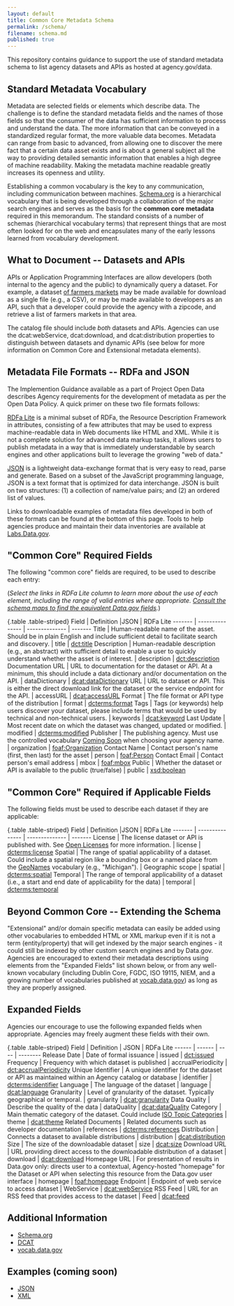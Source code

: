 ```yaml
---
layout: default
title: Common Core Metadata Schema
permalink: /schema/
filename: schema.md
published: true
---
```


This repository contains guidance to support the use of standard metadata schema to list agency datasets and APIs as hosted at agency.gov/data.  

Standard Metadata Vocabulary
----------------------------
Metadata are selected fields or elements which describe data. The challenge is to define the standard metadata fields and the names of those fields so that the consumer of the data has sufficient information to process and understand the data. The more information that can be conveyed in a standardized regular format, the more valuable data becomes. Metadata can range from basic to advanced, from allowing one to discover the mere fact that a certain data asset exists and is about a general subject all the way to providing detailed semantic information that enables a high degree of machine readability. Making the metadata machine readable greatly increases its openness and utility.

Establishing a common vocabulary is the key to any communication, including communication between machines.  [Schema.org](http://www.schema.org) is a hierarchical vocabulary that is being developed through a collaboration of the major search engines and serves as the basis for the **common core metadata** required in this memorandum. The standard consists of a number of schemas (hierarchical vocabulary terms) that represent things that are most often looked for on the web and encapsulates many of the early lessons learned from vocabulary development.  


What to Document -- Datasets and APIs
-------------------------------------

APIs or Application Programming Interfaces are allow developers (both internal to the agency and the public) to dynamically query a dataset. For example, a dataset [of farmers markets](https://explore.data.gov/Agriculture/Farmers-Markets-Geographic-Data/wfna-38ey) may be made available for download as a single file (e.g., a CSV), or may be made available to developers as an API, such that a developer could provide the agency with a zipcode, and retrieve a list of farmers markets in that area.

The catalog file should include *both* datasets and APIs. Agencies can use the dcat:webService, dcat:download, and dcat:distribution properties to distinguish between datasets and dynamic APIs (see below for more information on Common Core and Extensional metadata elements).


Metadata File Formats --  RDFa and JSON
---------------------------------------
The Implemention Guidance available as a part of Project Open Data describes Agency requirements for the development of metadata as per the Open Data Policy.  A quick primer on these two file formats follows:

[RDFa Lite](http://www.w3.org/TR/rdfa-lite/) is a minimal subset of RDFa, the Resource Description Framework in attributes, consisting of a few attributes that may be used to express machine-readable data in Web documents like HTML and XML. While it is not a complete solution for advanced data markup tasks, it allows users to publish metadata in a way that is immediately understandable by search engines and other applications built to leverage the growing "web of data."  

[JSON](http://www.json.org) is a lightweight data-exchange format that is very easy to read, parse and generate.  Based on a subset of the JavaScript programming language, JSON is a text format that is optimized for data interchange.  JSON is built on two structures: (1) a collection of name/value pairs; and (2) an ordered list of values.  

Links to downloadable examples of metadata files developed in both of these formats can be found at the bottom of this page.  Tools to help agencies produce and maintain their data inventories are available at [Labs.Data.gov](http://labs.data.gov).


"Common Core" Required Fields
-----------------------------
The following "common core" fields are required, to be used to describe each entry:

(*Select the links in RDFa Lite column to learn more about the use of each element, including the range of valid entries where appropriate. [Consult the schema maps to find the equivalent Data.gov fields](http://gsa-ocsit.github.com/project-open-data.github.com/data-dot-gov-map/).*)

{.table .table-striped}
Field               | Definition                                                                                                                                     |JSON            | RDFa Lite
-------             | ---------------                                                                                                                                | --------------  | ------- 
Title               | Human-readable name of the asset.  Should be in plain English and include sufficient detail to facilitate search and discovery.                | title           | [dct:title](http://dublincore.org/documents/2012/06/14/dcmi-terms/?v=terms#terms-title)
Description         | Human-readable description (e.g., an abstract) with sufficient detail to enable a user to quickly understand whether the asset is of interest. | description     | [dct:description](http://dublincore.org/documents/2012/06/14/dcmi-terms/?v=terms#terms-description)
Documentation URL   | URL to documentation for the dataset or API.  At a minimum, this should include a data dictionary and/or documentation on the API.             | dataDictionary  | [dcat:dataDictionary](http://www.w3.org/TR/vocab-dcat/#property--data-dictionary)
URL                 | URL to dataset or API.  This is either the direct download link for the dataset or the service endpoint for the API.                           | accessURL       | [dcat:accessURL](http://www.w3.org/TR/vocab-dcat/#property--access-download)
Format              | The file format or API type of the distribution                                                                                                | format          | [dcterms:format](http://www.w3.org/TR/vocab-dcat/#property--format)
Tags                | Tags (or keywords) help users discover your dataset, please include terms that would be used by technical and non-technical users.             | keywords        | [dcat:keyword](http://www.w3.org/TR/vocab-dcat/#property--keyword-tag)
Last Update         | Most recent date on which the dataset was changed, updated or modified.                                                                        | modified        | [dcterms:modified](http://www.w3.org/TR/vocab-dcat/#property--update-modification-date-1)
Publisher           | The publishing agency.  Must use the controlled vocabulary [Coming Soon](http://vocab.data.gov) when choosing your agency name.                | organization    | [foaf:Organization](http://xmlns.com/foaf/spec/#term_Organization)
Contact Name      | Contact person's name (first, then last) for the asset	                                                                                     | person	       | [foaf:Person](http://xmlns.com/foaf/spec/#term_Person)
Contact Email	    | Contact person's email address			           	                                                                             | mbox	       | [foaf:mbox](http://xmlns.com/foaf/spec/#term_mbox)
Public              | Whether the dataset or API is available to the public (true/false)                                                                             | public          | [xsd:boolean](http://www.w3.org/TR/xmlschema-2/#boolean)


"Common Core" Required if Applicable Fields
-------------------------------------------
The following fields must be used to describe each dataset if they are applicable:

{.table .table-striped}
Field               | Definition                                                                                                                                     |JSON            | RDFa Lite
-------             | ---------------                                                                                                                                | --------------  | ------- 
License             | The license dataset or API is published with.  See [Open Licenses](http://project-open-data.github.com/open-licenses/) for more information.   | license         | [dcterms:license](http://www.w3.org/TR/vocab-dcat/#property--license-1)
Spatial  	    | The range of spatial applicability of a dataset.  Could include a spatial region like a bounding box or a named place from the [GeoNames](http://www.geonames.org) vocabulary (e.g., "Michigan").                     | Geographic scope     | spatial 	       | [dcterms:spatial](http://www.w3.org/TR/vocab-dcat/#property--spatial-geographical-coverage)
Temporal	    | The range of temporal applicability of a dataset (i.e., a start and end date of applicability for the data)                                    | temporal	       | [dcterms:temporal](http://www.w3.org/TR/vocab-dcat/#property--temporal-coverage)

Beyond Common Core -- Extending the Schema
------------------------------------------
"Extensional" and/or domain specific metadata can easily be added using other vocabularies to embedded HTML or XML markup even if it is not a term (entity/property) that will get indexed by the major search engines - it could still be indexed by other custom search engines and by Data.gov.  Agencies are encouraged to extend their metadata descriptions using elements from the "Expanded Fields" list shown below, or from any well-known vocabulary (including Dublin Core, FGDC, ISO 19115, NIEM, and a growing number of vocabularies published at [vocab.data.gov](http://vocab.data.gov)) as long as they are properly assigned.

Expanded Fields
---------------
Agencies our encourage to use the following expanded fields when appropriate. Agencies may freely augment these fields with their own.

{.table .table-striped}
Field               | Definition                                                                                                                                    | JSON                  | RDFa Lite
------              | ------                                                                                                                                        | ----                  | --------
Release Date        | Date of formal issuance                                                                                                                       | issued                | [dct:issued](http://dublincore.org/documents/2012/06/14/dcmi-terms/?v=terms#issued)
Frequency           | Frequency with which dataset is published                                                                                                     | accrualPeriodicity    | [dct:accrualPeriodicity](http://purl.org/dc/terms/accrualPeriodicity)
Unique Identifier   | A unique identifier for the dataset or API as maintained within an Agency catalog or database                                                 | identifier            | [dcterms:identifier](http://www.w3.org/TR/vocab-dcat/#property--identifier)
Language            | The language of the dataset                                                                                                                   | language              | [dcat:language](http://www.w3.org/TR/vocab-dcat/#property--language-1)
Granularity         | Level of granularity of the dataset.  Typically geographical or temporal.                                                                     | granularity           | [dcat:granularity](http://www.w3.org/TR/vocab-dcat/#property--granularity)
Data Quality        | Describe the quality of the data                                                                                                              | dataQuality           | [dcat:dataQuality](http://www.w3.org/TR/vocab-dcat/#property--data-quality)
Category            | Main thematic category of the dataset.  Could include [ISO Topic Categories](http://gcmd.nasa.gov/User/difguide/iso_topics.html)              | theme                 | [dcat:theme](http://www.w3.org/TR/vocab-dcat/#property--theme-category)
Related Documents   | Related documents such as developer documentation                                                                                             | references            | [dcterms:references](http://purl.org/dc/terms/references)
Distribution        | Connects a dataset to available distributions                                                                                                 | distribution          | [dcat:distribution](http://www.w3.org/ns/dcat#distribution)
Size                | The size of the downloadable dataset                                                                                                          | size                  | [dcat:size](http://www.w3.org/TR/vocab-dcat/#property--size)
Download URL        | URL providing direct access to the downloadable distribution of a dataset                                                                     | download              | [dcat:download](http://www.w3.org/TR/vocab-dcat/#class--download)
Homepage URL        | For presentation of results in Data.gov only: directs user to a contextual, Agency-hosted "homepage" for the Dataset or API when selecting this resource from the Data.gov user interface | homepage	            | [foaf:homepage](http://xmlns.com/foaf/spec/#term_homepage)
Endpoint            | Endpoint of web service to access dataset                                                                                                     | WebService            | [dcat:webService](http://www.w3.org/TR/vocab-dcat/#class--webservice)
RSS Feed            | URL for an RSS feed that provides access to the dataset                                                                                       | Feed                  | [dcat:feed](http://www.w3.org/TR/vocab-dcat/#Class:_Feed)


Additional Information
----------------------
* [Schema.org](http://schema.org)
* [DCAT](http://www.w3.org/TR/vocab-dcat/)
* [vocab.data.gov](http://vocab.data.gov)


Examples (coming soon)
--------
* [JSON](examples/catalog.json)
* [XML](examples/xml/)

